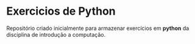 # Exercicios de Python

Repositório criado inicialmente para armazenar exercícios em **python** da disciplina de introdução a computação.
